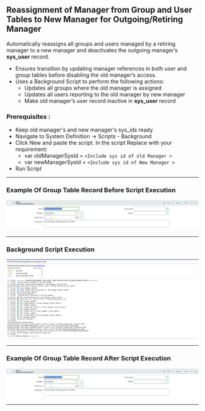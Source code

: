 ## Reassignment of Manager from Group and User Tables to New Manager for Outgoing/Retiring Manager

Automatically reassigns all groups and users managed by a retiring manager to a new manager and deactivates the outgoing manager’s **sys_user** record.

- Ensures transition by updating manager references in both user and group tables before disabling the old manager’s access.  
- Uses a Background Script to perform the following actions:
  - Updates all groups where the old manager is assigned   
  - Updates all users reporting to the old manager by new manager 
  - Make old manager’s user record inactive in **sys_user** record

### Prerequisites :
- Keep old manager's and new manager's sys_ids ready
- Navigate to System Definition → Scripts - Background
- Click New and paste the script. In the script Replace with your requirement: 
  - var oldManagerSysId = `<Include sys id of old Manager >`
  - var newManagerSysId =  `<Include sys id of New Manager >`
- Run Script

---

### Example Of Group Table Record Before Script Execution 

![Manager Reassignment](BackGroundScript_UpdateManager_Replace_2.png)

---

### Background Script Execution 

![Manager Reassignment](BackGroundScript_UpdateManager_Replace_3.png)

---

### Example Of Group Table Record After Script Execution

![Manager Reassignment](BackGroundScript_UpdateManager_Replace_4.png)

---

